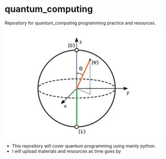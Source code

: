 # quantum_computing
Repository for quantum_computing programming practice and resources.

![image](md_images/bloch_sphere.png)

* This repository will cover quantum programming using mainly python. 
* I will upload materials and resources as time goes by
